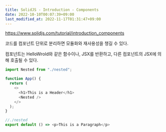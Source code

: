 ```yaml
---
title: SolidJS - Introduction - Components
date: 2022-10-10T00:07:39+09:00
last_modified_at: 2022-11-17T01:31:47+09:00
---
```


https://www.solidjs.com/tutorial/introduction_components

코드를 컴포넌트 단위로 분리하면 모듈화와 재사용성을 챙길 수 있다.

컴포넌트는 HelloWrold와 같은 함수이나, JSX를 반환하고, 다른 컴포넌트의 JSX에 의해 호출될 수 있다.

```ts
import Nested from "./nested";

function App() {
  return (
    <>
      <h1>This is a Header</h1>
      <Nested />
    </>
  );
}

//./nested
export default () => <p>This is a Paragraph</p>
```